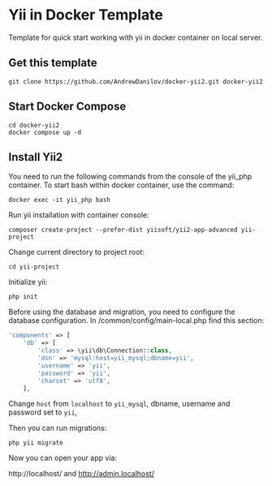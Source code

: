 Yii in Docker Template
======================

Template for quick start working with yii in docker container on local server.

Get this template
-----------------

```shell
git clone https://github.com/AndrewDanilov/docker-yii2.git docker-yii2
```

Start Docker Compose
--------------------

```shell
cd docker-yii2
docker compose up -d
```

Install Yii2
------------

You need to run the following commands from the console of the yii_php container. To start bash within docker container, use the command:

```shell
docker exec -it yii_php bash
```

Run yii installation with container console:

```shell
composer create-project --prefer-dist yiisoft/yii2-app-advanced yii-project
```

Change current directory to project root:

```shell
cd yii-project
```

Initialize yii:

```shell
php init
```

Before using the database and migration, you need to configure the database configuration. In /common/config/main-local.php find this section:

```php
'components' => [
    'db' => [
        'class' => \yii\db\Connection::class,
        'dsn' => 'mysql:host=yii_mysql;dbname=yii',
        'username' => 'yii',
        'password' => 'yii',
        'charset' => 'utf8',
    ],
```

Change `host` from `localhost` to `yii_mysql`, dbname, username and password set to `yii`, 

Then you can run migrations:

```shell
php yii migrate
```

Now you can open your app via:

http://localhost/ and http://admin.localhost/